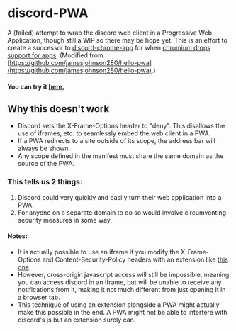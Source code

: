 # discord-PWA
A (failed) attempt to wrap the discord web client in a Progressive Web Application, though still a WIP so there may be hope yet. This is an effort to create a successor to [discord-chrome-app](https://github.com/NeverDecaf/discord-chrome-app) for when [chromium drops support for apps](https://blog.chromium.org/2020/01/moving-forward-from-chrome-apps.html). (Modified from [https://github.com/jamesjohnson280/hello-pwa](https://github.com/jamesjohnson280/hello-pwa).)
#### You can try it [here.](https://neverdecaf.github.io/discord-PWA/)

## Why this doesn't work
- Discord sets the X-Frame-Options header to "deny". This disallows the use of iframes, etc. to seamlessly embed the web client in a PWA.
- If a PWA redirects to a site outside of its scope, the address bar will always be shown.
- Any scope defined in the manifest must share the same domain as the source of the PWA.

### This tells us 2 things:
1. Discord could very quickly and easily turn their web application into a PWA.
2. For anyone on a separate domain to do so would involve circumventing security measures in some way.

#### Notes:
- It is actually possible to use an iframe if you modify the X-Frame-Options and Content-Security-Policy headers with an extension like [this one](https://github.com/guilryder/chrome-extensions/tree/master/xframe_ignore).
- However, cross-origin javascript access will still be impossible, meaning you can access discord in an iframe, but will be unable to receive any notifications from it, making it not much different from just opening it in a browser tab.
- This technique of using an extension alongside a PWA might actually make this possible in the end. A PWA might not be able to interfere with discord's js but an extension surely can.
